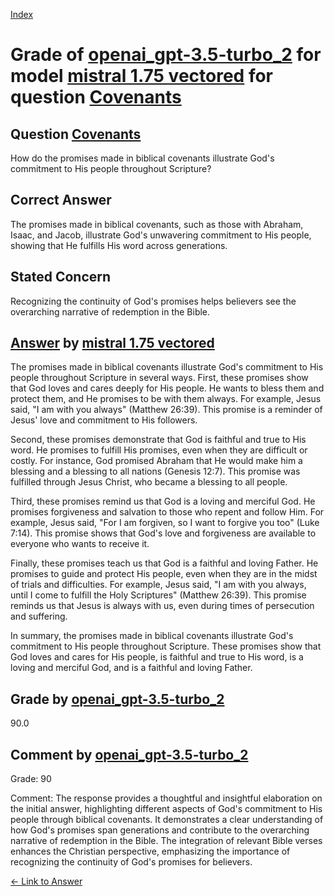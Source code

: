 
[Index](../../../../index.md)
# Grade of [openai_gpt-3.5-turbo_2](../../../grading_models/openai_gpt-3.5-turbo_2.md) for model [mistral 1.75 vectored](../../../answering_models/mistral_1.75_vectored.md) for question [Covenants](../../../questions/Covenants.md)

## Question [Covenants](../../../questions/Covenants.md)
How do the promises made in biblical covenants illustrate God's commitment to His people throughout Scripture?

## Correct Answer
The promises made in biblical covenants, such as those with Abraham, Isaac, and Jacob, illustrate God's unwavering commitment to His people, showing that He fulfills His word across generations.

## Stated Concern
Recognizing the continuity of God's promises helps believers see the overarching narrative of redemption in the Bible.

## [Answer](../Covenants.md) by [mistral 1.75 vectored](../../../answering_models/mistral_1.75_vectored.md)
The promises made in biblical covenants illustrate God's commitment to His people throughout Scripture in several ways. First, these promises show that God loves and cares deeply for His people. He wants to bless them and protect them, and He promises to be with them always. For example, Jesus said, "I am with you always" (Matthew 26:39). This promise is a reminder of Jesus' love and commitment to His followers.

Second, these promises demonstrate that God is faithful and true to His word. He promises to fulfill His promises, even when they are difficult or costly. For instance, God promised Abraham that He would make him a blessing and a blessing to all nations (Genesis 12:7). This promise was fulfilled through Jesus Christ, who became a blessing to all people.

Third, these promises remind us that God is a loving and merciful God. He promises forgiveness and salvation to those who repent and follow Him. For example, Jesus said, "For I am forgiven, so I want to forgive you too" (Luke 7:14). This promise shows that God's love and forgiveness are available to everyone who wants to receive it.

Finally, these promises teach us that God is a faithful and loving Father. He promises to guide and protect His people, even when they are in the midst of trials and difficulties. For example, Jesus said, "I am with you always, until I come to fulfill the Holy Scriptures" (Matthew 26:39). This promise reminds us that Jesus is always with us, even during times of persecution and suffering.

In summary, the promises made in biblical covenants illustrate God's commitment to His people throughout Scripture. These promises show that God loves and cares for His people, is faithful and true to His word, is a loving and merciful God, and is a faithful and loving Father.

## Grade by [openai_gpt-3.5-turbo_2](../../../grading_models/openai_gpt-3.5-turbo_2.md)
90.0

## Comment by [openai_gpt-3.5-turbo_2](../../../grading_models/openai_gpt-3.5-turbo_2.md)
Grade: 90

Comment: The response provides a thoughtful and insightful elaboration on the initial answer, highlighting different aspects of God's commitment to His people through biblical covenants. It demonstrates a clear understanding of how God's promises span generations and contribute to the overarching narrative of redemption in the Bible. The integration of relevant Bible verses enhances the Christian perspective, emphasizing the importance of recognizing the continuity of God's promises for believers.

[&lt;- Link to Answer](../Covenants.md)
